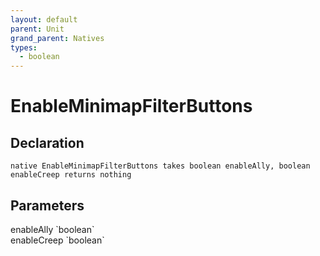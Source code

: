 ```yaml
---
layout: default
parent: Unit
grand_parent: Natives
types:
  - boolean
---
```


# EnableMinimapFilterButtons

## Declaration

```
native EnableMinimapFilterButtons takes boolean enableAlly, boolean enableCreep returns nothing
```

## Parameters
<dl>
  <dt>enableAlly `boolean`</dt>
  <dd></dd>

  <dt>enableCreep `boolean`</dt>
  <dd></dd>
</dl>